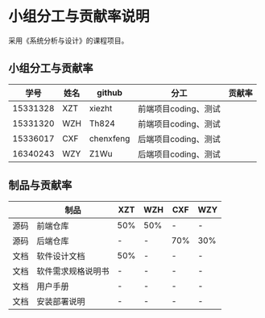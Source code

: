 # 小组分工与贡献率说明

采用《系统分析与设计》的课程项目。

## 小组分工与贡献率

| 学号 | 姓名 | github | 分工 |  贡献率 |
| - | - | - | - | - |
| 15331328 | XZT | xiezht | 前端项目coding、测试 | |
| 15331320 | WZH | Th824 | 前端项目coding、测试 | |
| 15336017 | CXF | chenxfeng | 后端项目coding、测试 | |
| 16340243 | WZY | Z1Wu | 后端项目coding、测试 | |

## 制品与贡献率

|      | 制品       | XZT | WZH | CXF | WZY |
|  -   |   -        |  -  |  -  |  -  |  -  |
| 源码 | 前端仓库    | 50% | 50% |  -  |  -  |
| 源码 | 后端仓库    |  -  |  -  | 70% | 30% |
| 文档 |软件设计文档 | 50% |  -  |  - | - |
| 文档 |软件需求规格说明书| - | - | - | - |
| 文档 |用户手册     | - | - | - | - |
| 文档 |安装部署说明 | - | - | - | - |



